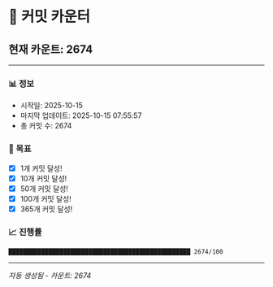 # 🔢 커밋 카운터

## 현재 카운트: 2674

---

### 📊 정보
- 시작일: 2025-10-15
- 마지막 업데이트: 2025-10-15 07:55:57
- 총 커밋 수: 2674

### 🎯 목표
- [x] 1개 커밋 달성!
- [x] 10개 커밋 달성!
- [x] 50개 커밋 달성!
- [x] 100개 커밋 달성!
- [x] 365개 커밋 달성!

### 📈 진행률
```
██████████████████████████████████████████████████ 2674/100
```

---
*자동 생성됨 - 카운트: 2674*
